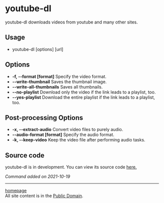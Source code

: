 # youtube-dl
youtube-dl downloads videos from youtube and many other sites.

## Usage
- youtube-dl [options] [url]

## Options
- **-f, --format [format]** Specify the video format.
- **--write-thumbnail** Saves the thumbnail image.
- **--write-all-thumbnails** Saves all thumbnails.
- **--no-playlist** Download only the video if the link leads to a playlist, too.
- **--yes-playlist** Download the entire playlist if the link leads to a playlist, too.

## Post-processing Options
- **-x, --extract-audio** Convert video files to purely audio.
- **--audio-format [format]** Specify the audio format.
- **-k, --keep-video** Keep the video file after performing audio tasks.

## Source code
youtube-dl is in development. You can view its source code [here.](https://github.com/ytdl-org/youtube-dl)

*Command added on 2021-10-19*

---

[homepage](../index.html)\
All site content is in the [Public Domain](http://unlicense.org/).
